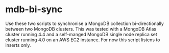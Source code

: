 # mdb-bi-sync
Use these two scripts to synchronise a MongoDB collection bi-directionally between two MongoDB clusters.
This was tested with a MongoDB Atlas cluster running 4.4 and a self-manged MongoDB single node replica set cluster running 4.0 on an AWS EC2 instance.
For now this script listens to inserts only.
